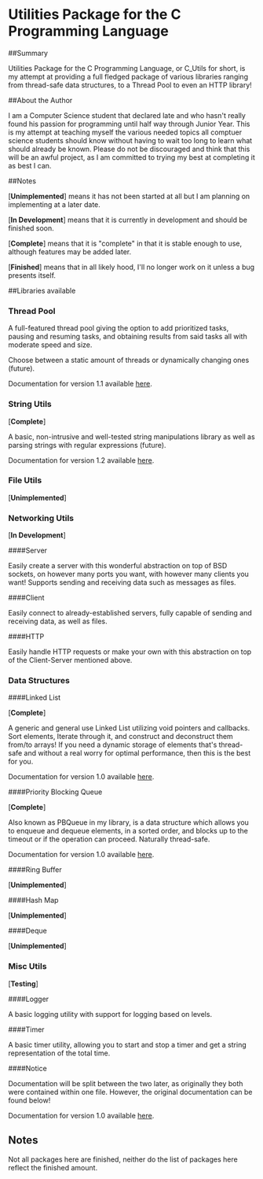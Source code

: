 # Utilities Package for the C Programming Language

##Summary

Utilities Package for the C Programming Language, or C_Utils for short, is my attempt at providing a full fledged package of various libraries ranging from thread-safe data structures, to a Thread Pool to even an HTTP library! 

##About the Author

I am a Computer Science student that declared late and who hasn't really found his passion for programming until half way through Junior Year. This is my attempt at teaching myself the various needed topics all comptuer science students should know without having to wait too long to learn what should already be known. Please do not be discouraged and think that this will be an awful project, as I am committed to trying my best at completing it as best I can. 

##Notes

[<b>Unimplemented</b>] means it has not been started at all but I am planning on implementing at a later date.

[<b>In Development</b>] means that it is currently in development and should be finished soon.

[<b>Complete</b>] means that it is "complete" in that it is stable enough to use, although features may be added later.

[<b>Finished</b>] means that in all likely hood, I'll no longer work on it unless a bug presents itself.

##Libraries available

### Thread Pool

A full-featured thread pool giving the option to add prioritized tasks, pausing and resuming tasks, and obtaining results from said tasks all with moderate speed and size.

Choose between a static amount of threads or dynamically changing ones (future).

Documentation for version 1.1 available [here](http://theif519.github.io/Thread_Pool_Documentation/).

### String Utils

[<b>Complete</b>]

A basic, non-intrusive and well-tested string manipulations library as well as parsing strings with regular expressions (future).

Documentation for version 1.2 available [here](http://theif519.github.io/String_Utils_Documentation/).

### File Utils

[<b>Unimplemented</b>]

### Networking Utils

[<b>In Development</b>]

####Server

Easily create a server with this wonderful abstraction on top of BSD sockets, on however many ports you want, with however many clients you want! Supports sending and receiving data such as messages as files.

####Client

Easily connect to already-established servers, fully capable of sending and receiving data, as well as files.

####HTTP

Easily handle HTTP requests or make your own with this abstraction on top of the Client-Server mentioned above.

### Data Structures

####Linked List

[<b>Complete</b>]

A generic and general use Linked List utilizing void pointers and callbacks. Sort elements, Iterate through it, and construct and deconstruct them from/to arrays! If you need a dynamic storage of elements that's thread-safe and without a real worry for optimal performance, then this is the best for you.

Documentation for version 1.0 available [here](http://theif519.github.io/Linked_List_Documentation/).

####Priority Blocking Queue

[<b>Complete</b>]

Also known as PBQueue in my library, is a data structure which allows you to enqueue and dequeue elements, in a sorted order, and blocks up to the timeout or if the operation can proceed. Naturally thread-safe.

Documentation for version 1.0 available [here](http://theif519.github.io/Data_Structures_Documentation/Priority_Blocking_Queue/).

####Ring Buffer

[<b>Unimplemented</b>]

####Hash Map

[<b>Unimplemented</b>]

####Deque

[<b>Unimplemented</b>]

### Misc Utils

[<b>Testing</b>]

####Logger

A basic logging utility with support for logging based on levels.

####Timer

A basic timer utility, allowing you to start and stop a timer and get a string representation of the total time.

####Notice

Documentation will be split between the two later, as originally they both were contained within one file. However, the original documentation can be found below!

Documentation for version 1.0 available [here](http://theif519.github.io/Misc_Utils_Documentation/).

## Notes

Not all packages here are finished, neither do the list of packages here reflect the finished amount.
